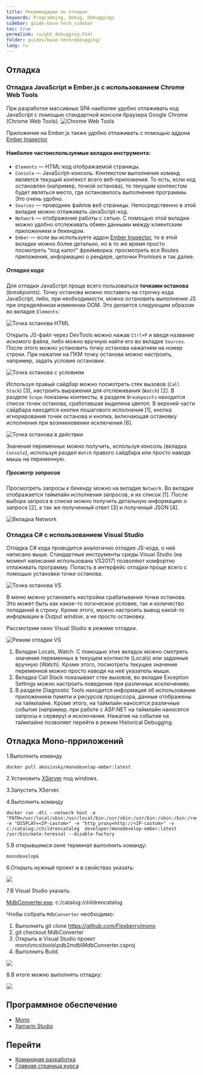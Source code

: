 ```yaml
---
title: Рекомендации по отладке
keywords: Programming, Debug, Debuggings
sidebar: guide-base-tech_sidebar
toc: true
permalink: ru/gbt_debugging.html
folder: guides/base-tech/debugging/
lang: ru
---
```


## Отладка

### Отладка JavaScript и Ember.js с использованием Chrome Web Tools
При разработке массивных SPA наиболее удобно отлаживать код JavaScript с помощью стандартной консоли браузера Google Chrome (Chrome Web Tools).
![Chrome Web Tools](../../../../images/pages/guides/base-technologies/debugging/chrome-web-tools.png)

Приложения на Ember.js также удобно отлаживать с помощью аддона [Ember Inspector](https://chrome.google.com/webstore/detail/ember-inspector/bmdblncegkenkacieihfhpjfppoconhi)

#### Наиболее частоиспользуемые вкладки инструмента:
* `Elements` — HTML-код отображаемой страницы. 
* `Console` — JavaScript-консоль. Контекстом выполнения команд является текущий контекст всего веб-приложения. То есть, если код остановлен (например, точкой останова), то текущим контекстом будет являться место, где остановилось выполнение программы. Это очень удобно.
* `Sources` — проводник файлов веб страницы. Непосредственно в этой вкладке можно отлаживать JavaScript-код.
* `Network` — отображение работы с сетью. С помощью этой вкладки можно удобно отслеживать обмен данными между клиентским приложением и бекендом.
* `Ember` — если вы используете аддон [Ember Inspector](https://chrome.google.com/webstore/detail/ember-inspector/bmdblncegkenkacieihfhpjfppoconhi), то в этой вкладке можно более детально, но в то же время просто посмотреть "под капот" фреймворка: просмотреть все Routes приложения, информацию о рендере, цепочки Promises и так далее.

##### Отладка кода
Для отладки JavaScript проще всего пользоваться **точками останова** (_breakpoints_). Точку останова можно поставить на строчку кода JavaScript, либо, при необходимости, можно остановить выполнение JS при определённом изменении DOM. Это делается следующим образом во вкладке `Elements`:

![Точка останова HTML](../../../../images/pages/guides/base-technologies/debugging/html-stop.png)

Открыть JS-файл через DevTools можно нажав `Ctrl+P` и введя название искомого файла, либо можно вручную найти его во вкладке `Sources`. После этого можно установить точку останова нажатием на номер строки. При нажатии на ПКМ точку останова можно настроить, например, задать условие остановки.

![Точка останова с условием](../../../../images/pages/guides/base-technologies/debugging/edit-breakpoint.png)

Используя правый сайдбар можно посмотреть стек вызовов (`Call Stack`) [3], настроить выражения для отслеживания (`Watch`) [2]. В разделе `Scope` показаны контексты, в разделе `Breakpoints` находится список точек останова, сработавшая выделена цветоп. В верхней части сайдбара находятся кнопки пошагового исполнения [1], кнопка игнорирования точек останова и кнопка, включающая остановку исполнения при возникновении исключения [6].

![Точка останова в действии](../../../../images/pages/guides/base-technologies/debugging/breakpoint.png)

Значения переменных можно получить, используя консоль (вкладка `Console`), используя раздел `Watch` правого сайдбара или просто наводя мышь на переменную.

##### Просмотр запросов

Просмотреть запросы к бекенду можно на вкладке `Network`. Во вкладке отображается таймлайн исполнения запросов, и их список [1]. После выбора запроса в списке можно получить детальную информацию о запросе [2], а так же полученный ответ [3] и полученый JSON [4].

![Вкладка Network](../../../../images/pages/guides/base-technologies/debugging/network.png)



### Отладка C# с использованием Visual Studio

Отладка C# кода проводится аналогично отладке JS-кода, о ней написано выше.
Стандартные инструменты среды Visual Studio (на момент написания использована VS2017) позволяют комфортно отлаживать программу. Попасть в интерфейс отладки проще всего с помощью установки точки останова.

![Точка останова VS](../../../../images/pages/guides/base-technologies/debugging/c-sh-breakpoint.png)

В меню можно установить настройки срабатывания точки останова. Это может быть как какое-то логическое условие, так и количество попаданий в строку. Кроме этого, можно настроить вывод какой-то информации в *Output window*, а не просто остановку.

Рассмотрим окно Visual Studio в режиме отладки.

![Режим отладки VS](../../../../images/pages/guides/base-technologies/debugging/vs-window.png)

1. Вкладки Locals, Watch. С помощью этих вкладок можно смотреть значения переменных в текущем контексте (Locals) или заданные вручную (Watch). Кроме этого, посмотреть текущее значение переменной можно просто наводя на неё указатель мыши.
2. Вкладка Call Stack показывает стек вызовов, во вкладке Exception Settings можно настроить поведение при различных исключениях.
3. В разделе Diagnostic Tools находится информация об использовании приложением памяти и ресурсов процессора, данные отображены на таймлайне. Кроме этого, на таймлайн наносятся различные события (например, при работе с ASP.NET на таймлайн наносятся запросы к серверу) и исключения. Нажатие на событие на таймлайне позволяет перейти в режим Historical Debugging.

## Отладка Mono-прриложений

1.Выполнить команду

```
docker pull akosinsky/monodevelop-ember:latest
```

2.Установить [XServer](http://www.netsarang.com/download/down_xmg.html) под windows.

3.Запустить XServer.

4.Выполнить команду

```
docker run -dti --network host -e "PATH=/usr/local/sbin:/usr/local/bin:/usr/sbin:/usr/bin:/sbin:/bin:/root/projects/scripts" -e "DISPLAY=<IP-castom>" -e "http_proxy=http://<IP-castom>" -v с:/catalog:/childrencatalog  developer/monodevelop-ember:latest /usr/bin/mate-terminal --disable-factory
```

5.В открывшимся окне терминал выполнить команду:

```
monodevelop&
```

6.Открыть нужный проект и в свойствах указать:

![](/images/pages/products/base-tech/mono/Monodevelop01.png)

7.В Visual Studio указать:

[MdbConverter.exe](https://github.com/Flexberry/mono/tree/MdbConverter). с:/catalog:/childrencatalog

Чтобы собрать `MdbConverter` необходимо:
1. Выполнить git clone https://github.com/Flexberry/mono
2. git checkout MdbConverter
3. Открыть в Visual Studio проект 
mono\mcs\tools\pdb2mdb\MdbConverter.csproj
4. Выполнить Build.

![](/images/pages/products/base-tech/mono/Monodevelop02.png)

8.В итоге можно выполнять отладку:

![](/images/pages/products/base-tech/mono/Monodevelop03.png)

## Программное обеспечение

* [Mono](http://www.mono-project.com/download/#download-win)
* [Xamarin Studio](https://www.xamarin.com/studio)

## Перейти

* [Командная разработка](gbt_team-management.html)
* [Главная страница курса](gbt_landing-page.html)